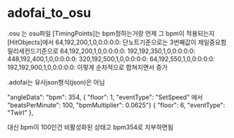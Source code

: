 # adofai_to_osu

.osu 는 osu파일 
[TimingPoints]는 bpm정하는거랑 언제 그 bpm이 적용되는지
[HitObjects]에서 64,192,200,1,0,0:0:0:0: 단노트기준으로는
3번째값이 제일중요함 밀리세컨드기준으로 
64,192,200,1,0,0:0:0:0:
192,192,350,1,0,0:0:0:0:
448,192,400,1,0,0:0:0:0:
320,192,500,1,0,0:0:0:0:
64,192,550,1,0,0:0:0:0:
192,192,900,1,0,0:0:0:0:
이렇게 순차적으로 합쳐지면서 증가


.adofai는 유사json형식(json)은 아님

"angleData":
"bpm": 354,
{ "floor": 1, "eventType": "SetSpeed" 에서 "beatsPerMinute": 100, "bpmMultiplier": 0.0625"}
{ "floor": 6, "eventType": "Twirl" },

대신 bpm이 100인건 비활성화된 상태고 bpm354로 치부하면됨

